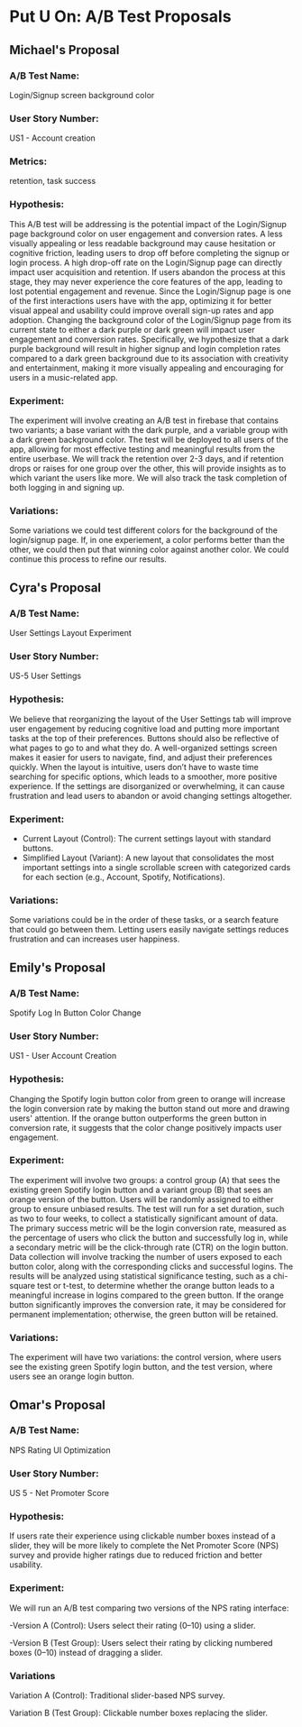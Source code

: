 # Put U On: A/B Test Proposals

## Michael's Proposal

### A/B Test Name:
Login/Signup screen background color
### User Story Number:
US1 - Account creation
### Metrics:
retention, task success
### Hypothesis:
This A/B test will be addressing is the potential impact of the Login/Signup page background color on user engagement and conversion rates. A less visually appealing or less readable background may cause hesitation or cognitive friction, leading users to drop off before completing the signup or login process. A high drop-off rate on the Login/Signup page can directly impact user acquisition and retention. If users abandon the process at this stage, they may never experience the core features of the app, leading to lost potential engagement and revenue. Since the Login/Signup page is one of the first interactions users have with the app, optimizing it for better visual appeal and usability could improve overall sign-up rates and app adoption. Changing the background color of the Login/Signup page from its current state to either a dark purple or dark green will impact user engagement and conversion rates. Specifically, we hypothesize that a dark purple background will result in higher signup and login completion rates compared to a dark green background due to its association with creativity and entertainment, making it more visually appealing and encouraging for users in a music-related app.
### Experiment:
The experiment will involve creating an A/B test in firebase that contains two variants; a base variant with the dark purple, and a variable group with a dark green background color. The test will be deployed to all users of the app, allowing for most effective testing and meaningful results from the entire userbase. We will track the retention over 2-3 days, and if retention drops or raises for one group over the other, this will provide insights as to which variant the users like more. We will also track the task completion of both logging in and signing up. 
### Variations:
Some variations we could test different colors for the background of the login/signup page. If, in one experiement, a color performs better than the other, we could then put that winning color against another color. We could continue this process to refine our results.

## Cyra's Proposal

### A/B Test Name:
User Settings Layout Experiment
### User Story Number:
US-5 User Settings
### Hypothesis:
We believe that reorganizing the layout of the User Settings tab will improve user engagement by reducing cognitive load and putting more important tasks at the top of their preferences. Buttons should also be reflective of what pages to go to and what they do. A well-organized settings screen makes it easier for users to navigate, find, and adjust their preferences quickly. When the layout is intuitive, users don’t have to waste time searching for specific options, which leads to a smoother, more positive experience. If the settings are disorganized or overwhelming, it can cause frustration and lead users to abandon or avoid changing settings altogether.
### Experiment:
- Current Layout (Control): The current settings layout with standard buttons.
- Simplified Layout (Variant): A new layout that consolidates the most important settings into a single scrollable screen with categorized cards for each section (e.g., Account, Spotify, Notifications).
### Variations:
Some variations could be in the order of these tasks, or a search feature that could go between them. Letting users easily navigate settings reduces frustration and can increases user happiness. 


## Emily's Proposal

### A/B Test Name: 
Spotify Log In Button Color Change
### User Story Number:
US1 - User Account Creation
### Hypothesis:
Changing the Spotify login button color from green to orange will increase the login conversion rate by making the button stand out more and drawing users' attention. If the orange button outperforms the green button in conversion rate, it suggests that the color change positively impacts user engagement.
### Experiment:
The experiment will involve two groups: a control group (A) that sees the existing green Spotify login button and a variant group (B) that sees an orange version of the button. Users will be randomly assigned to either group to ensure unbiased results. The test will run for a set duration, such as two to four weeks, to collect a statistically significant amount of data. The primary success metric will be the login conversion rate, measured as the percentage of users who click the button and successfully log in, while a secondary metric will be the click-through rate (CTR) on the login button. Data collection will involve tracking the number of users exposed to each button color, along with the corresponding clicks and successful logins. The results will be analyzed using statistical significance testing, such as a chi-square test or t-test, to determine whether the orange button leads to a meaningful increase in logins compared to the green button. If the orange button significantly improves the conversion rate, it may be considered for permanent implementation; otherwise, the green button will be retained.
### Variations:
The experiment will have two variations: the control version, where users see the existing green Spotify login button, and the test version, where users see an orange login button.

## Omar's Proposal

### A/B Test Name:
NPS Rating UI Optimization
### User Story Number:
US 5 - Net Promoter Score
### Hypothesis:
If users rate their experience using clickable number boxes instead of a slider, they will be more likely to complete the Net Promoter Score (NPS) survey and provide higher ratings due to reduced friction and better usability.
### Experiment:
We will run an A/B test comparing two versions of the NPS rating interface:

-Version A (Control): Users select their rating (0–10) using a slider.

-Version B (Test Group): Users select their rating by clicking numbered boxes (0–10) instead of dragging a slider.

### Variations

Variation A (Control): Traditional slider-based NPS survey.

Variation B (Test Group): Clickable number boxes replacing the slider.
